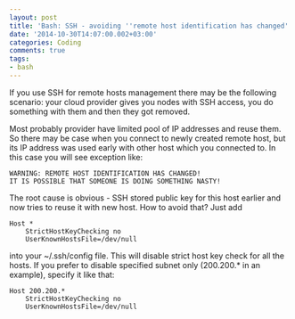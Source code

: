 ```yaml
---
layout: post
title: 'Bash: SSH - avoiding ''remote host identification has changed'' error'
date: '2014-10-30T14:07:00.002+03:00'
categories: Coding
comments: true
tags:
- bash
---
```


If you use SSH for remote hosts management there may be the following scenario: your cloud provider gives you nodes with SSH access, you do something with them and then they got removed.

Most probably provider have limited pool of IP addresses and reuse them. So there may be case when you connect to newly created remote host, but its IP address was used early with other host which you connected to. In this case you will see exception like:

	WARNING: REMOTE HOST IDENTIFICATION HAS CHANGED!
	IT IS POSSIBLE THAT SOMEONE IS DOING SOMETHING NASTY!

The root cause is obvious - SSH stored public key for this host earlier and now tries to reuse it with new host.
How to avoid that? Just add

	Host *
		StrictHostKeyChecking no
		UserKnownHostsFile=/dev/null

into your ~/.ssh/config file. This will disable strict host key check for all the hosts. If you prefer to disable specified subnet only (200.200.* in an example), specify it like that:


	Host 200.200.*
		StrictHostKeyChecking no
		UserKnownHostsFile=/dev/null

